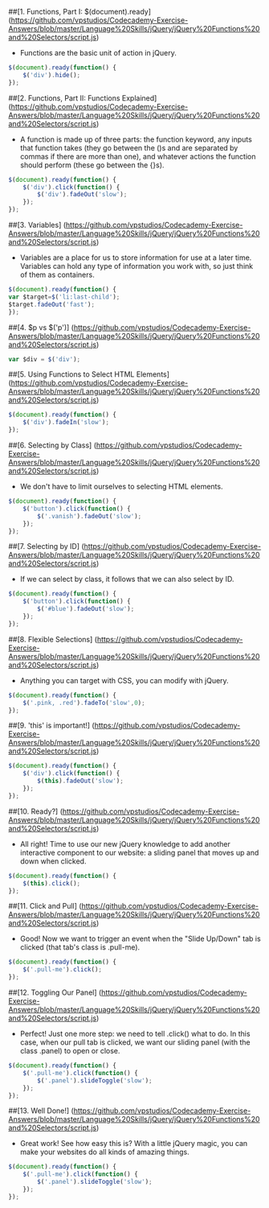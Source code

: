 ##[1. Functions, Part I: $(document).ready] (https://github.com/vpstudios/Codecademy-Exercise-Answers/blob/master/Language%20Skills/jQuery/jQuery%20Functions%20and%20Selectors/script.js)
* Functions are the basic unit of action in jQuery.
```script.js
$(document).ready(function() {
    $('div').hide();    
});
```
##[2. Functions, Part II: Functions Explained] (https://github.com/vpstudios/Codecademy-Exercise-Answers/blob/master/Language%20Skills/jQuery/jQuery%20Functions%20and%20Selectors/script.js)
* A function is made up of three parts: the function keyword, any inputs that function takes (they go between the ()s and are separated by commas if there are more than one), and whatever actions the function should perform (these go between the {}s).
```script.js
$(document).ready(function() {
    $('div').click(function() {
        $('div').fadeOut('slow');
    });
});
```
##[3. Variables] (https://github.com/vpstudios/Codecademy-Exercise-Answers/blob/master/Language%20Skills/jQuery/jQuery%20Functions%20and%20Selectors/script.js)
* Variables are a place for us to store information for use at a later time. Variables can hold any type of information you work with, so just think of them as containers.
```script.js
$(document).ready(function() {
var $target=$('li:last-child');
$target.fadeOut('fast');
});
```
##[4. $p vs $('p')] (https://github.com/vpstudios/Codecademy-Exercise-Answers/blob/master/Language%20Skills/jQuery/jQuery%20Functions%20and%20Selectors/script.js)
```script.js
var $div = $('div');
```
##[5. Using Functions to Select HTML Elements] (https://github.com/vpstudios/Codecademy-Exercise-Answers/blob/master/Language%20Skills/jQuery/jQuery%20Functions%20and%20Selectors/script.js)
```script.js
$(document).ready(function() {
    $('div').fadeIn('slow');
});
```
##[6. Selecting by Class] (https://github.com/vpstudios/Codecademy-Exercise-Answers/blob/master/Language%20Skills/jQuery/jQuery%20Functions%20and%20Selectors/script.js)
* We don't have to limit ourselves to selecting HTML elements.
```script.js
$(document).ready(function() {
    $('button').click(function() {
        $('.vanish').fadeOut('slow');
    });
});
```
##[7. Selecting by ID] (https://github.com/vpstudios/Codecademy-Exercise-Answers/blob/master/Language%20Skills/jQuery/jQuery%20Functions%20and%20Selectors/script.js)
* If we can select by class, it follows that we can also select by ID.
```script.js
$(document).ready(function() {
    $('button').click(function() {
        $('#blue').fadeOut('slow');
    });
});
```
##[8. Flexible Selections] (https://github.com/vpstudios/Codecademy-Exercise-Answers/blob/master/Language%20Skills/jQuery/jQuery%20Functions%20and%20Selectors/script.js)
* Anything you can target with CSS, you can modify with jQuery.
```script.js
$(document).ready(function() {
    $('.pink, .red').fadeTo('slow',0);    
});
```
##[9. 'this' is important!] (https://github.com/vpstudios/Codecademy-Exercise-Answers/blob/master/Language%20Skills/jQuery/jQuery%20Functions%20and%20Selectors/script.js)
```script.js
$(document).ready(function() {
    $('div').click(function() {
        $(this).fadeOut('slow');
    });
});
```
##[10. Ready?] (https://github.com/vpstudios/Codecademy-Exercise-Answers/blob/master/Language%20Skills/jQuery/jQuery%20Functions%20and%20Selectors/script.js)
* All right! Time to use our new jQuery knowledge to add another interactive component to our website: a sliding panel that moves up and down when clicked.
```script.js
$(document).ready(function() {
    $(this).click();    
});
```
##[11. Click and Pull] (https://github.com/vpstudios/Codecademy-Exercise-Answers/blob/master/Language%20Skills/jQuery/jQuery%20Functions%20and%20Selectors/script.js)
* Good! Now we want to trigger an event when the "Slide Up/Down" tab is clicked (that tab's class is .pull-me).
```script.js
$(document).ready(function() {
    $('.pull-me').click();    
});
```
##[12. Toggling Our Panel] (https://github.com/vpstudios/Codecademy-Exercise-Answers/blob/master/Language%20Skills/jQuery/jQuery%20Functions%20and%20Selectors/script.js)
* Perfect! Just one more step: we need to tell .click() what to do. In this case, when our pull tab is clicked, we want our sliding panel (with the class .panel) to open or close.
```script.js
$(document).ready(function() {
    $('.pull-me').click(function() {
        $('.panel').slideToggle('slow');    
    });    
});
```
##[13. Well Done!] (https://github.com/vpstudios/Codecademy-Exercise-Answers/blob/master/Language%20Skills/jQuery/jQuery%20Functions%20and%20Selectors/script.js)
* Great work! See how easy this is? With a little jQuery magic, you can make your websites do all kinds of amazing things.
```script.js
$(document).ready(function() {
    $('.pull-me').click(function() {
        $('.panel').slideToggle('slow');    
    });    
});
```